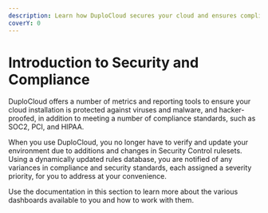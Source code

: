 ```yaml
---
description: Learn how DuploCloud secures your cloud and ensures compliance
coverY: 0
---
```


# Introduction to Security and Compliance

DuploCloud offers a number of metrics and reporting tools to ensure your cloud installation is protected against viruses and malware, and hacker-proofed, in addition to meeting a number of compliance standards, such as SOC2, PCI, and HIPAA.

When you use DuploCloud, you no longer have to verify and update your environment due to additions and changes in Security Control rulesets. Using a dynamically updated rules database, you are notified of any variances in compliance and security standards, each assigned a severity priority, for you to address at your convenience.

Use the documentation in this section to learn more about the various dashboards available to you and how to work with them.
